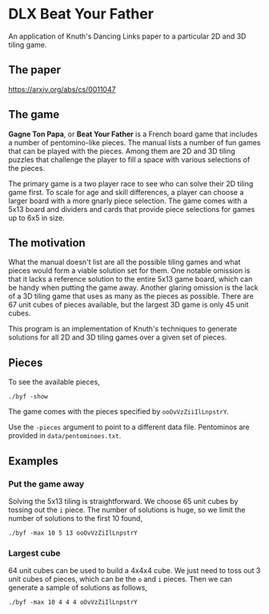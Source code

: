 # DLX Beat Your Father

An application of Knuth's Dancing Links paper to a particular 2D and 3D tiling
game.

## The paper

https://arxiv.org/abs/cs/0011047

## The game

**Gagne Ton Papa**, or **Beat Your Father** is a French board game that includes
a number of pentomino-like pieces.  The manual lists a number of fun games that
can be played with the pieces.  Among them are 2D and 3D tiling puzzles that
challenge the player to fill a space with various selections of the pieces.

The primary game is a two player race to see who can solve their 2D tiling game
first.  To scale for age and skill differences, a player can choose a larger
board with a more gnarly piece selection.  The game comes with a 5x13 board and
dividers and cards that provide piece selections for games up to 6x5 in size.

## The motivation

What the manual doesn't list are all the possible tiling games and what pieces
would form a viable solution set for them.  One notable omission is that it
lacks a reference solution to the entire 5x13 game board, which can be handy
when putting the game away.  Another glaring omission is the lack of a 3D tiling
game that uses as many as the pieces as possible.  There are 67 unit cubes of
pieces available, but the largest 3D game is only 45 unit cubes.

This program is an implementation of Knuth's techniques to generate solutions
for all 2D and 3D tiling games over a given set of pieces.

## Pieces

To see the available pieces,

    ./byf -show

The game comes with the pieces specified by `ooOvVzZiiIlLnpstrY`.

Use the `-pieces` argument to point to a different data file.  Pentominos are
provided in `data/pentominoes.txt`.

## Examples

### Put the game away

Solving the 5x13 tiling is straightforward.  We choose 65 unit cubes by tossing
out the `i` piece.  The number of solutions is huge, so we limit the number of
solutions to the first 10 found,

    ./byf -max 10 5 13 ooOvVzZiIlLnpstrY

### Largest cube

64 unit cubes can be used to build a 4x4x4 cube.  We just need to toss out 3
unit cubes of pieces, which can be the `o` and `i` pieces. Then we can generate
a sample of solutions as follows,

    ./byf -max 10 4 4 4 oOvVzZiIlLnpstrY

